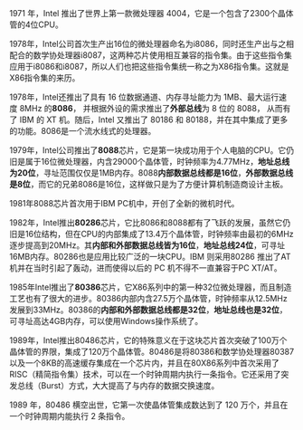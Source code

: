 1971 年，Intel 推出了世界上第一款微处理器 4004，它是一个包含了2300个晶体管的4位CPU。

1978年，Intel公司首次生产出16位的微处理器命名为i8086，同时还生产出与之相配合的数学协处理器i8087，这两种芯片使用相互兼容的指令集。由于这些指令集应用于i8086和i8087，所以人们也把这些指令集统一称之为X86指令集。这就是X86指令集的来历。

1978年，Intel还推出了具有 16 位数据通道、内存寻址能力为 1MB、最大运行速度 8MHz 的**8086**， 并根据外设的需求推出了**外部总线**为 8 位的 8088， 从而有了 IBM 的 XT 机。随后，Intel 又推出了 80186 和 80188，并在其中集成了更多的功能。8086是一个流水线式的处理器。

1979年，Intel公司推出了**8088**芯片，它是第一块成功用于个人电脑的CPU。它仍旧是属于16位微处理器，内含29000个晶体管，时钟频率为4.77MHz，**地址总线为20位**，寻址范围仅仅是1MB内存。8088**内部数据总线都是16位**，**外部数据总线是8位**，而它的兄弟8086是16位，这样做只是为了方便计算机制造商设计主板。

1981年8088芯片首次用于IBM PC机中，开创了全新的微机时代。

1982年，Intel推出**80286**芯片，它比8086和8088都有了飞跃的发展，虽然它仍旧是16位结构，但在CPU的内部集成了13.4万个晶体管，时钟频率由最初的6MHz逐步提高到20MHz。其**内部和外部数据总线皆为16位**，**地址总线24位**，可寻址16MB内存。80286也是应用比较广泛的一块CPU。IBM 则采用80286 推出了AT 机并在当时引起了轰动，进而使得以后的 PC 机不得不一直兼容于PC XT/AT。

1985年Intel推出了**80386**芯片，它X86系列中的第一种32位微处理器，而且制造工艺也有了很大的进步。80386内部内含27.5万个晶体管，时钟频率从12.5MHz发展到33MHz。80386的**内部和外部数据总线都是32位**，**地址总线也是32位**，可寻址高达4GB内存，可以使用Windows操作系统了。

1989年，Intel推出80486芯片，它的特殊意义在于这块芯片首次突破了100万个晶体管的界限，集成了120万个晶体管。80486是将80386和数学协处理器80387以及一个8KB的高速缓存集成在一个芯片内，并且在80X86系列中首次采用了RISC（精简指令集）技术，可以在一个时钟周期内执行一条指令。它还采用了突发总线（Burst）方式，大大提高了与内存的数据交换速度。

1989 年，80486 横空出世，它第一次使晶体管集成数达到了 120 万个，并且在一个时钟周期内能执行 2 条指令。